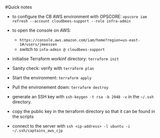 #Quick notes

- to configure the CB AWS environment with OPSCORE: `opscore iam refresh --account cloudbees-support --role infra-admin`

- to open the console on AWS:
  - `https://console.aws.amazon.com/iam/home?region=us-east-1#/users/jmeessen`
  - switch to `infa-admin @ cloudbees-support`

- initialise Terraform workinf directory: `terraform init`
- Sanity check: verify with `terraform plan`
- Start the environment: `terraform apply`
- Pull the environement down: `terraform destroy`

- generate an SSH key with `ssh-keygen -t rsa -b 2048 -v` in the `~/.ssh` directory.
- copy the public key in the terraform directory so that it can be found in the scripts
- connect to the server with `ssh <ip-address> -l ubuntu -i ~/.ssh/captains_aws_cjp`